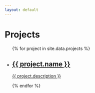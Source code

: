 ```yaml
---
layout: default
---
```


<h1>Projects</h1>
<ul id="projects">
    {% for project in site.data.projects %}
    <li>
        <a href="{{ project.url }}" target="_blank">
            <h2>{{ project.name }}</h2>
            <p>{{ project.description }}</p>
        </a>
    </li>
    {% endfor %}
</ul>

